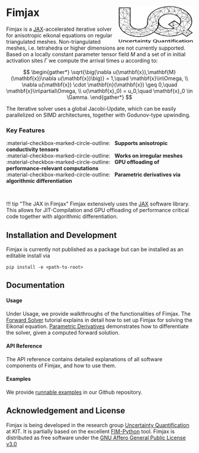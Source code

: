 # Fimjax [<img src="images/uq_logo.png" width="200" height="100" alt="UQ at KIT" align="right">](https://www.scc.kit.edu/forschung/uq.php)

Fimjax is a [JAX](https://jax.readthedocs.io/en/latest/)-accelerated iterative solver for anisotropic eikonal equations on regular triangulated meshes.
Non-triangulated meshes, i.e. tetrahedra or higher dimensions are not currently supported.
Based on a locally constant parameter tensor field $M$ and a set of in initial activation sites $\Gamma$ we compute the arrival times $u$ according to:

$$
\begin{gather*}
\sqrt{\big(\nabla u(\mathbf{x}),\mathbf{M}(\mathbf{x})\nabla u(\mathbf{x})\big)} = 1,\quad \mathbf{x}\in\Omega, \\
\nabla u(\mathbf{x}) \cdot \mathbf{n}(\mathbf{x}) \geq 0,\quad \mathbf{x}\in\partial\Omega, \\
u(\mathbf{x}_0) = u_0,\quad \mathbf{x}_0 \in \Gamma.
\end{gather*}
$$

The iterative solver uses a global Jacobi-Update, which can be easily parallelized on SIMD architectures, together with Godunov-type upwinding.

### Key Features
:material-checkbox-marked-circle-outline: &nbsp; **Supports anisotropic conductivity tensors** <br>
:material-checkbox-marked-circle-outline: &nbsp; **Works on irregular meshes** <br>
:material-checkbox-marked-circle-outline: &nbsp; **GPU offloading of performance-relevant computations** <br>
:material-checkbox-marked-circle-outline: &nbsp; **Parametric derivatives via algorithmic differentiation**

<br>

!!! tip "The JAX in Fimjax"
    Fimjax extensively uses the [JAX](https://jax.readthedocs.io/en/latest/) software library. This allows for JIT-Compilation and GPU offloading of performance critical code together with algorithmic differentiation.

## Installation and Development

Fimjax is currently not published as a package but can be installed as an editable install via

```
pip install -e <path-to-root>
```

## Documentation

#### Usage

Under Usage, we provide walkthroughs of the functionalities of Fimjax.
The [Forward Solver](usage/solve.md) tutorial explains in detail how to set up Fimjax for solving the Eikonal equation. [Parametric Derivatives](usage/derivatives.md) demonstrates how to differentiate the solver, given a computed forward solution.

#### API Reference

The API reference contains detailed explanations of all software components of Fimjax, and how to use them.

#### Examples

We provide [runnable examples](https://github.com/UQatKIT/Eikonax/tree/main/examples) in our Github repository.

## Acknowledgement and License

Fimjax is being developed in the research group [Uncertainty Quantification](https://www.scc.kit.edu/forschung/uq.php) at KIT.
It is partially based on the excellent [FIM-Python](https://fim-python.readthedocs.io/en/latest/) tool. Fimjax is distributed as free software under the [GNU Affero General Public License v3.0](https://choosealicense.com/licenses/agpl-3.0/)
